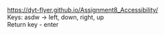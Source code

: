 https://dyt-flyer.github.io/Assignment8_Accessibility/  
Keys: asdw -> left, down, right, up  
Return key - enter  

